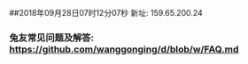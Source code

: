 ##2018年09月28日07时12分07秒 新址: 159.65.200.24
### 兔友常见问题及解答: https://github.com/wanggonging/d/blob/w/FAQ.md
